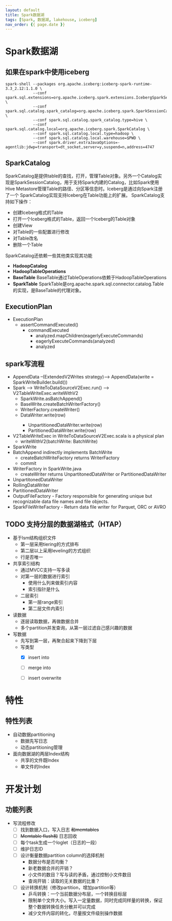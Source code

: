 ```yaml
---
layout: default
title: Spark数据湖
tags: [Spark, 数据湖, lakehouse, iceberg]
nav_order: {{ page.date }}
---
```



# Spark数据湖


## 如果在spark中使用iceberg

    spark-shell --packages org.apache.iceberg:iceberg-spark-runtime-3.3_2.12:1.1.0 \
                --conf spark.sql.extensions=org.apache.iceberg.spark.extensions.IcebergSparkSessionExtensions \
                --conf spark.sql.catalog.spark_catalog=org.apache.iceberg.spark.SparkSessionCatalog \
                --conf spark.sql.catalog.spark_catalog.type=hive \
                --conf spark.sql.catalog.local=org.apache.iceberg.spark.SparkCatalog \
                --conf spark.sql.catalog.local.type=hadoop \
                --conf spark.sql.catalog.local.warehouse=$PWD \
                --conf spark.driver.extraJavaOptions=-agentlib:jdwp=transport=dt_socket,server=y,suspend=n,address=4747


## SparkCatalog

SparkCatalog是提供table的查找，打开，管理Table对象。另外一个Catalog实
现是SparkSessionCatalog，用于支持Spark内建的Catalog，比如Spark使用Hive
Metastore管理Table的路径、分区等信息时。Iceberg是通过向Spark注册了一个
SparkCatalog实现支持Iceberg在Table功能上的扩展。
SparkCatalog支持如下操作：

-   创建Iceberg格式的Table
-   打开一个Iceberg格式的Table，返回一个Iceberg的Table对象
-   创建View
-   对Table的一些配置进行修改
-   对Table改名
-   删除一个Table

SparkCatalog还依赖一些其他类实现其功能

-   **HadoopCatalog**
-   **HadoopTableOperations**
-   **BaseTable** BaseTable通过TableOperations依赖于HadoopTableOperations
-   **SparkTable** SparkTable是org.apache.spark.sql.connector.catalog.Table的实现，是BaseTable的代理对象。


## ExecutionPlan

-   ExecutionPlan
    -   assertCommandExecuted()
        -   commandExecuted
            -   analyzed.mapChildren(eagerlyExecuteCommands)
            -   eagerlyExecuteCommands(analyzed)
            -   analyzed


## spark写流程

-   AppendData &#x2013;(ExtendedV2Writes strategy)&#x2013;> AppendData(write = SparkWriteBuilder.build())
-   Spark &#x2013;> WriteToDataSourceV2Exec.run() &#x2013;> V2TableWriteExec.writeWithV2
    -   SparkWrite.asBatchAppend()
    -   BaseWrite.createBatchWriterFactory()
    -   WriterFactory.createWriter()
    -   DataWriter<InternalRow>.write(row)
        -   UnpartitionedDataWriter.write(row)
        -   PartitionedDataWriter.write(row)
-   V2TableWriteExec in WriteToDataSourceV2Exec.scala is a physical plan
    -   writeWithV2(batchWrite: BatchWrite)
-   SparkWrite
-   BatchAppend indirectly implements BatchWrite
    -   createBatchWriteFactory returns WriterFactory
    -   commit
-   WriterFactory in SparkWrite.java
    -   createWriter returns UnpartitonedDataWriter or PartitionedDataWriter
-   UnpartitonedDataWriter
-   RollingDataWriter
-   PartitionedDataWriter
-   OutputFileFactory - Factory responsible for generating unique but recognizable data file names and file objects.
-   SparkFileWriteFactory - Return data file writer for Parquet, ORC or AVRO


## TODO 支持分层的数据湖格式（HTAP）

-   基于lsm结构组织文件
    -   第一层采用tiering的方式排布
    -   第二层以上采用leveling的方式组织
    -   行是否唯一
-   共享索引结构
    -   通过MVCC支持一写多读
    -   对第一层的数据进行索引
        -   使用什么列来做索引内容
        -   索引指针是什么
    -   二层索引
        -   第一层range索引
        -   第二层文件内索引
-   读数据
    -   逐层读取数据，再做数据合并
    -   多个partition并发查询，从第一层过滤自己感兴趣的数据
-   写数据
    -   先写到第一层，再聚合起来下降到下层
    -   写类型
        -   [X] insert into
        -   [ ] merge into
        -   [ ] insert overwrite


# 特性


## 特性列表

-   自动数据partitioning
    -   数据先写日志
    -   动态partitioning管理
-   面向数据湖的两层Index结构
    -   共享的文件既Index
    -   单文件的Index


# 开发计划


## 功能列表

-   写流程修改
    -   [ ] 找到数据入口，写入日志 <del>和memtables</del>
    -   [ ] <del>Memtable flush和</del> 日志回收
    -   [ ] 每个task生成一个loglet（日志的一段）
    -   [ ] 维护日志ID
    -   [ ] 设计衡量数据partition column的选择机制
        -   数据分布是否均衡？
        -   新老数据合并的开销？
        -   小文件的数目？写与读的矛盾，通过控制小文件数目
        -   查询开销：读取的无关数据的比重？
    -   [ ] 设计转换机制（修改partition，增加partition等）
        -   乒乓转换：一个当前数据分布层，一个转换目标层
        -   限制单个文件大小。写入一定量数据，同时完成同样量的转换，保证整个数据转换任务分散并可以完成
        -   减少文件内容的转化，尽量按文件级别操作数据

